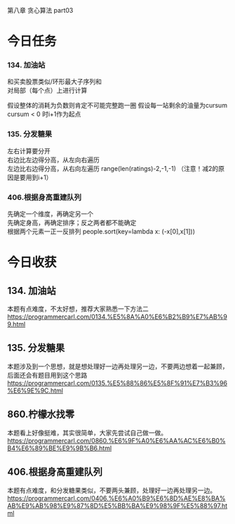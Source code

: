 第八章 贪心算法 part03
# 今日任务
### 134. 加油站 
和买卖股票类似/环形最大子序列和  
对局部（每个点）上进行计算

假设整体的消耗为负数则肯定不可能完整跑一圈
假设每一站剩余的油量为cursum
cursum < 0 时i+1作为起点

### 135. 分发糖果 
左右计算要分开  
右边比左边得分高，从左向右遍历  
左边比右边得分高，从右向左遍历 range(len(ratings)-2,-1,-1)
（注意！减2的原因是要用到i+1）

### 406.根据身高重建队列 
先确定一个维度，再确定另一个  
先确定身高，再确定排序；反之两者都不能确定  
根据两个元素一正一反排列 people.sort(key=lambda x: (-x[0],x[1]))

# 今日收获
## 134. 加油站 
本题有点难度，不太好想，推荐大家熟悉一下方法二 
https://programmercarl.com/0134.%E5%8A%A0%E6%B2%B9%E7%AB%99.html  


## 135. 分发糖果 
本题涉及到一个思想，就是想处理好一边再处理另一边，不要两边想着一起兼顾，后面还会有题目用到这个思路 
https://programmercarl.com/0135.%E5%88%86%E5%8F%91%E7%B3%96%E6%9E%9C.html  

## 860.柠檬水找零 

本题看上好像挺难，其实很简单，大家先尝试自己做一做。
https://programmercarl.com/0860.%E6%9F%A0%E6%AA%AC%E6%B0%B4%E6%89%BE%E9%9B%B6.html  

## 406.根据身高重建队列 

本题有点难度，和分发糖果类似，不要两头兼顾，处理好一边再处理另一边。 
https://programmercarl.com/0406.%E6%A0%B9%E6%8D%AE%E8%BA%AB%E9%AB%98%E9%87%8D%E5%BB%BA%E9%98%9F%E5%88%97.html  


